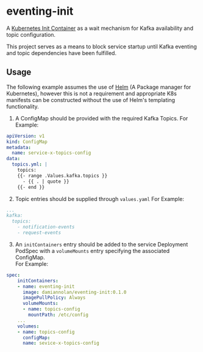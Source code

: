 # eventing-init

A [Kubernetes Init Container](https://kubernetes.io/docs/concepts/workloads/pods/init-containers/) as a wait mechanism for Kafka availability and topic configuration.

This project serves as a means to block service startup until Kafka eventing and topic dependencies have been fulfilled.

## Usage

The following example assumes the use of [Helm](https://helm.sh/) (A Package manager for Kubernetes), however this is not a requirement and appropriate K8s manifests can be constructed without the use of Helm's templating functionality.

1. A ConfigMap should be provided with the required Kafka Topics.
For Example:

```yaml
apiVersion: v1
kind: ConfigMap
metadata:
  name: service-x-topics-config
data:
  topics.yml: |
    topics:
    {{- range .Values.kafka.topics }}
      - {{ . | quote }}
    {{- end }}
```

2. Topic entries should be supplied through `values.yaml`
For Example:

```yaml
...
kafka:
  topics:
    - notification-events
    - request-events
```

3. An `initContainers` entry should be added to the service Deployment PodSpec with a `volumeMounts` entry specifying the associated ConfigMap.  
For Example:

```yaml
spec:
    initContainers:
    - name: eventing-init
      image: damiannolan/eventing-init:0.1.0
      imagePullPolicy: Always
      volumeMounts:
      - name: topics-config
        mountPath: /etc/config
    ...
    volumes:
    - name: topics-config
      configMap:
      name: sevice-x-topics-config
```
